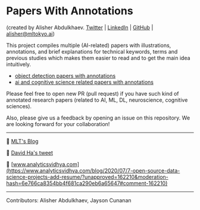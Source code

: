 # Papers With Annotations
(created by Alisher Abdulkhaev. [Twitter](https://twitter.com/alisher_ai) | [LinkedIn](https://www.linkedin.com/in/alisher-abdulkhaev/) | [GitHub](https://github.com/alisher0717) | alisher@mltokyo.ai)

This project compiles multiple (AI-related) papers with illustrations, annotations, and brief explanations for technical keywords, terms and previous studies which makes them easier to read and to get the main idea intuitively.

- [object detection papers with annotations](https://github.com/Machine-Learning-Tokyo/papers-with-annotations/tree/master/object-detection)
- [ai and cognitive science related papers with annotations](https://github.com/Machine-Learning-Tokyo/papers-with-annotations/tree/master/ai-and-cognitive-science)

Please feel free to open new PR (pull request) if you have such kind of annotated research papers (related to AI, ML, DL, neuroscience, cognitive sciences). 


Also, please give us a feedback by opening an issue on this repository. We are looking forward for your collaboration! 

---

📌 [MLT's Blog](https://machinelearningtokyo.com/2020/06/25/papers-with-annotations/)

📌 [David Ha's tweet](https://twitter.com/hardmaru/status/1275690178699542529?s=20)

📌 [www.analyticsvidhya.com](https://www.analyticsvidhya.com/blog/2020/07/7-open-source-data-science-projects-add-resume/?unapproved=162210&moderation-hash=6e766ca8354bb4f681ca290eb6a65647#comment-162210)



---

Contributors: Alisher Abdulkhaev, Jayson Cunanan
